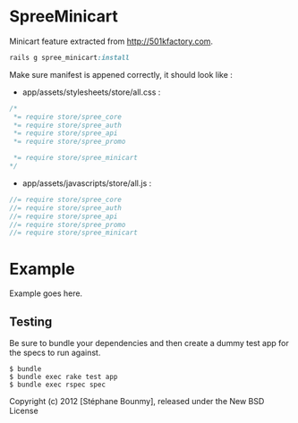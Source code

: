 SpreeMinicart
=============

Minicart feature extracted from http://501kfactory.com.

```ruby
rails g spree_minicart:install
```

Make sure manifest is appened correctly, it should look like :
- app/assets/stylesheets/store/all.css :

```css
/*
 *= require store/spree_core
 *= require store/spree_auth
 *= require store/spree_api
 *= require store/spree_promo

 *= require store/spree_minicart
*/
```

- app/assets/javascripts/store/all.js :

```javascript
//= require store/spree_core
//= require store/spree_auth
//= require store/spree_api
//= require store/spree_promo
//= require store/spree_minicart
```

Example
=======

Example goes here.

Testing
-------

Be sure to bundle your dependencies and then create a dummy test app for the specs to run against.

    $ bundle
    $ bundle exec rake test app
    $ bundle exec rspec spec

Copyright (c) 2012 [Stéphane Bounmy], released under the New BSD License
